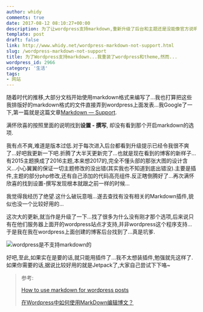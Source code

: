 ```yaml
---
author: whidy
comments: true
date: 2017-08-12 08:10:27+00:00
description: 为了让wordpress支持markdown,重新升级了后台和主题还是没能像官方说明那样解决...最后才发现,那是给基于wordpress官方站点上创建的博客使用的...也真是醉了.
template: post
draft: false
link: http://www.whidy.net/wordpress-markdown-not-support.html
slug: /wordpress-markdown-not-support
title: 为了Wordpress支持markdown...我重装了wordpress和theme,然而...
wordpress_id: 2966
category: '生活'
tags:
- 网站
---
```


随着时代的推移,大部分文档开始使用markdown格式来编写了...我也打算把这些我排版好的markdown格式的文件直接弄到wordpress上面发表...我Google了一下,第一篇就是这篇文章[Markdown — Support](https://en.support.wordpress.com/markdown/).

满怀欣喜的按照里面的说明找到**设置 - 撰写**, 却没有看到那个开启markdown的选项.

我有点不爽,难道是版本过低.对于每次进入后台都看到升级提示已经令我很不爽了...好吧我更新一下吧.折腾了大半天更新完了...也就是现在看到的博客的新样子...有2015主题换成了2016主题,本来想2017的,完全不懂头部的那张大图的设计含义...小心翼翼的保证一切主题修改的没出错(其实我也不知道到底出错没).主要是插件,主题的部分php修改,还有自己添加的代码高亮组件.反正瞎倒腾好了...再次满怀欣喜的找到设置-撰写发现根本就跟之前一样的时候...

我觉得我经历了绝望.这什么破玩意哦...遂去查找有没有相关的Markdown插件,貌似也没一个比较好用的...

这次大的更新,就当作是升级了一下...找了很多为什么没有刚才那个选项,后来说只有在他们服务器上面开的wordpress站点才支持,并非wordpress这个程序支持...于是我在我在wordpress上面创建的博客后台找到了...真是坑爹.

![wordpress是不支持markdown的](https://www.whidy.net/wp-content/uploads/2017/08/markdown-400x335.png)

好吧,至此,如果实在是要的话,就只能用插件了...我不太想装插件,勉强就先这样了.如果你需要的话,据说比较好用的就是Jetpack了,大家自己尝试下下咯~


<blockquote>参考:

[How to use markdown for wordpress posts](https://stackoverflow.com/questions/44538043/how-to-use-markdown-for-wordpress-posts)

[在Wordpress中如何使用MarkDown编辑博文？](https://www.zhihu.com/question/28276750)</blockquote>
